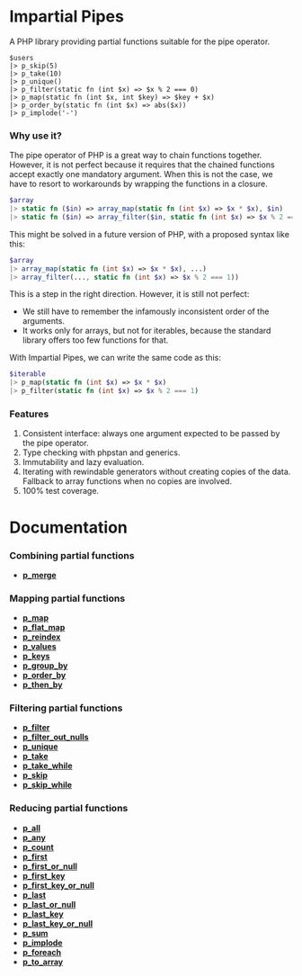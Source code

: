 # Impartial Pipes

A PHP library providing partial functions suitable for the pipe operator.

```
$users
|> p_skip(5)
|> p_take(10)
|> p_unique()
|> p_filter(static fn (int $x) => $x % 2 === 0)
|> p_map(static fn (int $x, int $key) => $key + $x)
|> p_order_by(static fn (int $x) => abs($x))
|> p_implode('-')
```

### Why use it?

The pipe operator of PHP is a great way to chain functions together. However, it is not perfect because it requires that the chained functions accept exactly one mandatory argument. When this is not the case, we have to resort to workarounds by wrapping the functions in a closure.

```php
$array
|> static fn ($in) => array_map(static fn (int $x) => $x * $x), $in)
|> static fn ($in) => array_filter($in, static fn (int $x) => $x % 2 === 1))
```

This might be solved in a future version of PHP, with a proposed syntax like this:

```php
$array
|> array_map(static fn (int $x) => $x * $x), ...)
|> array_filter(..., static fn (int $x) => $x % 2 === 1))
```

This is a step in the right direction. However, it is still not perfect:
 - We still have to remember the infamously inconsistent order of the arguments.
 - It works only for arrays, but not for iterables, because the standard library offers too few functions for that.

With Impartial Pipes, we can write the same code as this:

```php
$iterable
|> p_map(static fn (int $x) => $x * $x)
|> p_filter(static fn (int $x) => $x % 2 === 1)
```

### Features

1. Consistent interface: always one argument expected to be passed by the pipe operator.
2. Type checking with phpstan and generics.
3. Immutability and lazy evaluation.
4. Iterating with rewindable generators without creating copies of the data. Fallback to array functions when no copies are involved.
5. 100% test coverage.

# Documentation

### Combining partial functions

- **[p_merge](doc/Combining/p_merge.md)**

### Mapping partial functions

- **[p_map](doc/Mapping/p_map.md)**
- **[p_flat_map](doc/Mapping/p_flat_map.md)**
- **[p_reindex](doc/Mapping/p_reindex.md)**
- **[p_values](doc/Mapping/p_values.md)**
- **[p_keys](doc/Mapping/p_keys.md)**
- **[p_group_by](doc/Mapping/p_group_by.md)**
- **[p_order_by](doc/Mapping/p_order_by.md)**
- **[p_then_by](doc/Mapping/p_then_by.md)**

### Filtering partial functions

- **[p_filter](doc/Filtering/p_filter.md)**
- **[p_filter_out_nulls](doc/Filtering/p_filter_out_nulls.md)**
- **[p_unique](doc/Filtering/p_unique.md)**
- **[p_take](doc/Filtering/p_take.md)**
- **[p_take_while](doc/Filtering/p_take_while.md)**
- **[p_skip](doc/Filtering/p_skip.md)**
- **[p_skip_while](doc/Filtering/p_skip_while.md)**

### Reducing partial functions

- **[p_all](doc/Reducing/p_all.md)**
- **[p_any](doc/Reducing/p_any.md)**
- **[p_count](doc/Reducing/p_count.md)**
- **[p_first](doc/Reducing/p_first.md)**
- **[p_first_or_null](doc/Reducing/p_first_or_null.md)**
- **[p_first_key](doc/Reducing/p_first_key.md)**
- **[p_first_key_or_null](doc/Reducing/p_first_key_or_null.md)**
- **[p_last](doc/Reducing/p_last.md)**
- **[p_last_or_null](doc/Reducing/p_last_or_null.md)**
- **[p_last_key](doc/Reducing/p_last_key.md)**
- **[p_last_key_or_null](doc/Reducing/p_last_key_or_null.md)**
- **[p_sum](doc/Reducing/p_sum.md)**
- **[p_implode](doc/Reducing/p_implode.md)**
- **[p_foreach](doc/Reducing/p_foreach.md)**
- **[p_to_array](doc/Reducing/p_to_array.md)**

